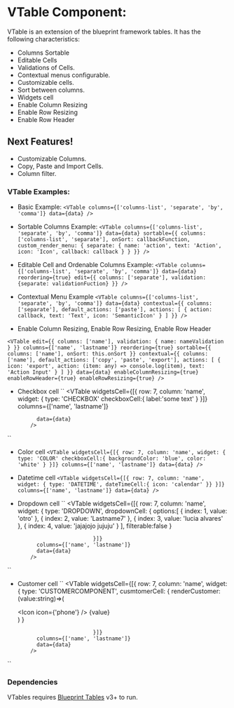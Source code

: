 # VTable Component:
VTable is an extension of the blueprint framework tables.
It has the following characteristics:
- Columns Sortable
- Editable Cells
- Validations of Cells.
- Contextual menus configurable.
- Customizable cells.
- Sort between columns.
- Widgets cell
- Enable Column Resizing
- Enable Row Resizing
- Enable Row Header

## Next Features!
  - Customizable Columns.
  - Copy, Paste and Import Cells.
  - Column filter.

### VTable Examples:
- Basic Example:
``
<VTable columns={['columns-list', 'separate', 'by', 'comma']} data={data} />
``
- Sortable Columns Example:
``
<VTable
      columns={['columns-list', 'separate', 'by', 'comma']}
      data={data}
      sortable={{
        columns: ['columns-list', 'separate'],
        onSort: callbackFunction,
        custom_render_menu: {
          separate: {
            name: 'action',
            text: 'Action',
            icon: 'Icon',
            callback: callback
          }
        }
      }}
    />
``

- Editable Cell and Ordenable Columns Example:
``
<VTable
      columns={['columns-list', 'separate', 'by', 'comma']}
      data={data}
      reordering={true}
      edit={{ columns: ['separate'], validation: {separate: validationFuction} }}
    />
``

- Contextual Menu Example
``
<VTable
      columns={['columns-list', 'separate', 'by', 'comma']}
      data={data}
      contextual={{
        columns: ['separate'],
        default_actions: ['paste'],
        actions: [
          {
            action: callback,
            text: 'Text',
            icon: 'SemanticIcon'
          }
        ]
      }}
    />
``

- Enable Column Resizing,  Enable Row Resizing, Enable Row Header

``
 <VTable
          edit={{ columns: ['name'], validation: { name: nameValidation } }}
          columns={['name', 'lastname']}
          reordering={true}
          sortable={{ columns: ['name'], onSort: this.onSort }}
          contextual={{
            columns: ['name'],
            default_actions: ['copy', 'paste', 'export'],
            actions: [
              {
                icon: 'export',
                action: (item: any) => console.log(item),
                text: 'Action Input'
              }
            ]
          }}
          data={data}
          enableColumnResizing={true}
          enableRowHeader={true}
          enableRowResizing={true}
        />
``
- Checkbox cell
``
 <VTable
            widgetsCell={[{
                              row: 7,
                              column: 'name',
                              widget: {
                                type: 'CHECKBOX'
                                checkboxCell:{
                                    label:'some text'
                                     }
                              }]}
            columns={['name', 'lastname']}

            data={data}
          />
``

- Color cell
``
 <VTable
            widgetsCell={[{
                              row: 7,
                              column: 'name',
                              widget: {
                                type: 'COLOR'
                                checkboxCell:{
                                    backgroundColor: 'blue',
                                    color: 'white'
                                     }
                              }]}
            columns={['name', 'lastname']}
            data={data}
          />
``

- Datetime cell
``
 <VTable
            widgetsCell={[{
                              row: 7,
                              column: 'name',
                              widget: {
                                type: 'DATETIME',
                                dateTimeCell:{
                                        icon: 'calendar'
                                      }}
                              }]}
            columns={['name', 'lastname']}
            data={data}
          />
``

- Dropdown cell
``
 <VTable
            widgetsCell={[{
                              row: 7,
                              column: 'name',
                              widget: {
                               type: 'DROPDOWN',
                                   dropdownCell: {
                                     options:[
                                       { index: 1, value: 'otro' },
                                       { index: 2, value: 'Lastname7' },
                                       { index: 3, value: 'lucia alvares' },
                                       { index: 4, value: 'jajajojo jujuju' }
                                     ],
                                     filterable:false
                                   }

                              }]}
            columns={['name', 'lastname']}
            data={data}
          />
``

- Customer cell
``
 <VTable
            widgetsCell={[{
                              row: 7,
                              column: 'name',
                              widget: {
                               type: 'CUSTOMERCOMPONENT',
                                   cusmtomerCell: {
                                   renderCustomer: (value:string)=>(<div><Icon icon={'phone'} /> {value}</div>)
                                   }

                              }]}
            columns={['name', 'lastname']}
            data={data}
          />
``

### Dependencies
VTables requires [Blueprint Tables](https://blueprintjs.com/docs/#table) v3+ to run.


